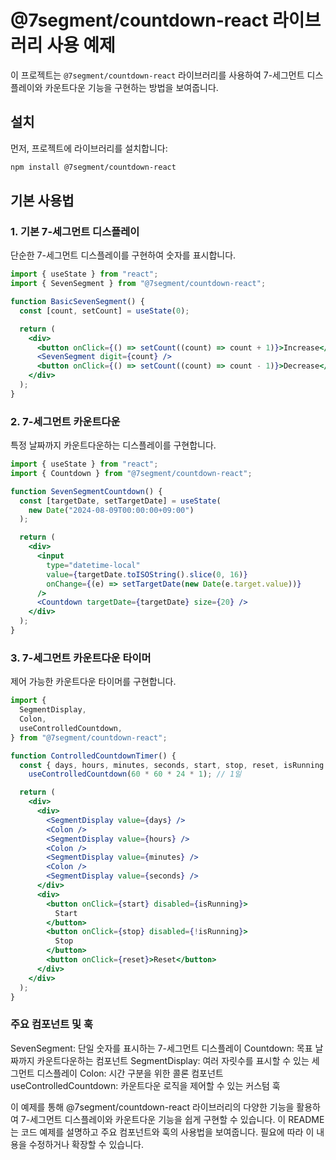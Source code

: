 # @7segment/countdown-react 라이브러리 사용 예제

이 프로젝트는 `@7segment/countdown-react` 라이브러리를 사용하여 7-세그먼트 디스플레이와 카운트다운 기능을 구현하는 방법을 보여줍니다.

## 설치

먼저, 프로젝트에 라이브러리를 설치합니다:

```bash
npm install @7segment/countdown-react
```

## 기본 사용법

### 1. 기본 7-세그먼트 디스플레이

단순한 7-세그먼트 디스플레이를 구현하여 숫자를 표시합니다.

```jsx
import { useState } from "react";
import { SevenSegment } from "@7segment/countdown-react";

function BasicSevenSegment() {
  const [count, setCount] = useState(0);

  return (
    <div>
      <button onClick={() => setCount((count) => count + 1)}>Increase</button>
      <SevenSegment digit={count} />
      <button onClick={() => setCount((count) => count - 1)}>Decrease</button>
    </div>
  );
}
```

### 2. 7-세그먼트 카운트다운

특정 날짜까지 카운트다운하는 디스플레이를 구현합니다.

```jsx
import { useState } from "react";
import { Countdown } from "@7segment/countdown-react";

function SevenSegmentCountdown() {
  const [targetDate, setTargetDate] = useState(
    new Date("2024-08-09T00:00:00+09:00")
  );

  return (
    <div>
      <input
        type="datetime-local"
        value={targetDate.toISOString().slice(0, 16)}
        onChange={(e) => setTargetDate(new Date(e.target.value))}
      />
      <Countdown targetDate={targetDate} size={20} />
    </div>
  );
}
```

### 3. 7-세그먼트 카운트다운 타이머

제어 가능한 카운트다운 타이머를 구현합니다.

```jsx
import {
  SegmentDisplay,
  Colon,
  useControlledCountdown,
} from "@7segment/countdown-react";

function ControlledCountdownTimer() {
  const { days, hours, minutes, seconds, start, stop, reset, isRunning } =
    useControlledCountdown(60 * 60 * 24 * 1); // 1일

  return (
    <div>
      <div>
        <SegmentDisplay value={days} />
        <Colon />
        <SegmentDisplay value={hours} />
        <Colon />
        <SegmentDisplay value={minutes} />
        <Colon />
        <SegmentDisplay value={seconds} />
      </div>
      <div>
        <button onClick={start} disabled={isRunning}>
          Start
        </button>
        <button onClick={stop} disabled={!isRunning}>
          Stop
        </button>
        <button onClick={reset}>Reset</button>
      </div>
    </div>
  );
}
```

### 주요 컴포넌트 및 훅

SevenSegment: 단일 숫자를 표시하는 7-세그먼트 디스플레이
Countdown: 목표 날짜까지 카운트다운하는 컴포넌트
SegmentDisplay: 여러 자릿수를 표시할 수 있는 세그먼트 디스플레이
Colon: 시간 구분을 위한 콜론 컴포넌트
useControlledCountdown: 카운트다운 로직을 제어할 수 있는 커스텀 훅

이 예제를 통해 @7segment/countdown-react 라이브러리의 다양한 기능을 활용하여 7-세그먼트 디스플레이와 카운트다운 기능을 쉽게 구현할 수 있습니다.
이 README는 코드 예제를 설명하고 주요 컴포넌트와 훅의 사용법을 보여줍니다. 필요에 따라 이 내용을 수정하거나 확장할 수 있습니다.

